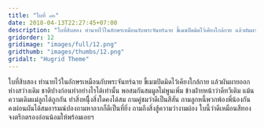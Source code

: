 ```yaml
---
title: "ใบที่ ๑๒"
date: 2018-04-13T22:27:45+07:00
description: "ใบที่สิบสอง ทำนายไว้ในอักษรเหมือนกับพระจันทร์ฉาย ขี้เมฆปิดมิดไว้เคียงใกล้กาย แล้วผันผายออกห่างสว่างเดิม ชาติปางก่อนทำอย่างไรได้เท่านั้น พอสมกันสมมูลไม่พูนเพิ่ม ข้างฝ่ายหน้าว่าดีทวีเติม แม้นความเดิมแม่ลูกได้ถูกกัน ทำสิ่งหนึุี่งสิ่งใดคงได้สม ถามคู่ชมว่าดีเป็นสีสัน ถามลูกหนี้พวกพ้องพี่น้องกัน คงผ่อนผันได้สมอารมณ์ปองถามหาลาภก็ดีเป็นที่ยิ่ง ถามถึงสิ่งสู้ความว่างามผ่อง ใบนี้ว่าดีเหมือนสีทอง จงตรึกตรองอ่อนน้อมให้พร้อมเอยฯ"
gridorder: 12
gridimage: "images/full/12.png"
gridthumb: "images/thumbs/12.png"
gridalt: "Hugrid Theme"
---
```

ใบที่สิบสอง ทำนายไว้ในอักษรเหมือนกับพระจันทร์ฉาย ขี้เมฆปิดมิดไว้เคียงใกล้กาย แล้วผันผายออกห่างสว่างเดิม ชาติปางก่อนทำอย่างไรได้เท่านั้น พอสมกันสมมูลไม่พูนเพิ่ม ข้างฝ่ายหน้าว่าดีทวีเติม แม้นความเดิมแม่ลูกได้ถูกกัน ทำสิ่งหนึุี่งสิ่งใดคงได้สม ถามคู่ชมว่าดีเป็นสีสัน ถามลูกหนี้พวกพ้องพี่น้องกัน คงผ่อนผันได้สมอารมณ์ปองถามหาลาภก็ดีเป็นที่ยิ่ง ถามถึงสิ่งสู้ความว่างามผ่อง ใบนี้ว่าดีเหมือนสีทอง จงตรึกตรองอ่อนน้อมให้พร้อมเอยฯ
